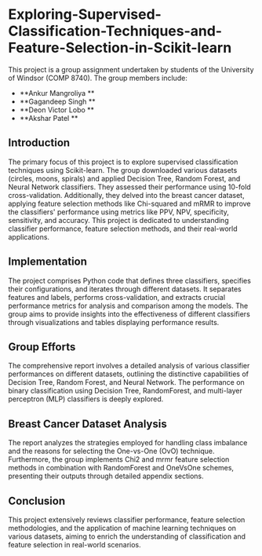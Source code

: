 # Exploring-Supervised-Classification-Techniques-and-Feature-Selection-in-Scikit-learn
This project is a group assignment undertaken by students of the University of Windsor (COMP 8740). The group members include:

- **Ankur Mangroliya **
- **Gagandeep Singh **
- **Deon Victor Lobo **
- **Akshar Patel **

## Introduction

The primary focus of this project is to explore supervised classification techniques using Scikit-learn. The group downloaded various datasets (circles, moons, spirals) and applied Decision Tree, Random Forest, and Neural Network classifiers. They assessed their performance using 10-fold cross-validation. Additionally, they delved into the breast cancer dataset, applying feature selection methods like Chi-squared and mRMR to improve the classifiers' performance using metrics like PPV, NPV, specificity, sensitivity, and accuracy. This project is dedicated to understanding classifier performance, feature selection methods, and their real-world applications.

## Implementation

The project comprises Python code that defines three classifiers, specifies their configurations, and iterates through different datasets. It separates features and labels, performs cross-validation, and extracts crucial performance metrics for analysis and comparison among the models. The group aims to provide insights into the effectiveness of different classifiers through visualizations and tables displaying performance results.

## Group Efforts

The comprehensive report involves a detailed analysis of various classifier performances on different datasets, outlining the distinctive capabilities of Decision Tree, Random Forest, and Neural Network. The performance on binary classification using Decision Tree, RandomForest, and multi-layer perceptron (MLP) classifiers is deeply explored.

## Breast Cancer Dataset Analysis

The report analyzes the strategies employed for handling class imbalance and the reasons for selecting the One-vs-One (OvO) technique. Furthermore, the group implements Chi2 and mrmr feature selection methods in combination with RandomForest and OneVsOne schemes, presenting their outputs through detailed appendix sections.

## Conclusion

This project extensively reviews classifier performance, feature selection methodologies, and the application of machine learning techniques on various datasets, aiming to enrich the understanding of classification and feature selection in real-world scenarios.



